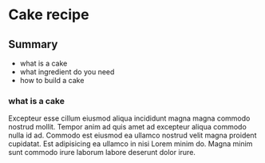 # Cake recipe

## Summary

- what is a cake
- what ingredient do you need
- how to build a cake

### what is a cake

Excepteur esse cillum eiusmod aliqua incididunt magna magna commodo nostrud mollit. Tempor anim ad quis amet ad excepteur aliqua commodo nulla id ad. Commodo est eiusmod ea ullamco nostrud velit magna proident cupidatat. Est adipisicing ea ullamco in nisi Lorem minim do. Magna minim sunt commodo irure laborum labore deserunt dolor irure.